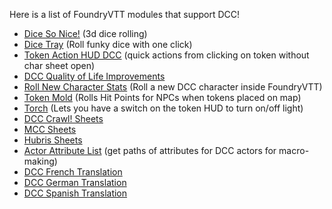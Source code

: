 Here is a list of FoundryVTT modules that support DCC!

* [Dice So Nice!](https://gitlab.com/riccisi/foundryvtt-dice-so-nice) (3d dice rolling)
* [Dice Tray](https://foundryvtt.com/packages/dice-calculator) (Roll funky dice with one click)
* [Token Action HUD DCC](https://foundryvtt.com/packages/token-action-hud-dcc) (quick actions from clicking on token without char sheet open)
* [DCC Quality of Life Improvements](https://github.com/tonyrobots/dcc-qol)
* [Roll New Character Stats](https://foundryvtt.com/packages/roll-new-character-stats) (Roll a new DCC character inside FoundryVTT)
* [Token Mold](https://github.com/BeardedGnome/token-mold/) (Rolls Hit Points for NPCs when tokens placed on map)
* [Torch](https://github.com/League-of-Foundry-Developers/Torch) (Lets you have a switch on the token HUD to turn on/off light)
* [DCC Crawl! Sheets](https://foundryvtt.com/packages/dcc-crawl-classes)
* [MCC Sheets](https://foundryvtt.com/packages/mcc-classes)
* [Hubris Sheets](https://foundryvtt.com/packages/dcc-hubris-classes)
* [Actor Attribute List](https://github.com/mybigfriendjo/actor-attribute-list) (get paths of attributes for DCC actors for macro-making)
* [DCC French Translation](https://github.com/theksi/foundry-dcc-fr)
* [DCC German Translation](https://github.com/adotor/foundry-dcc-de)
* [DCC Spanish Translation](https://github.com/rgarciacarmona/foundry-dcc-es/)